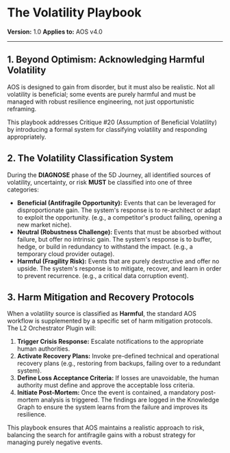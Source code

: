 # The Volatility Playbook

**Version:** 1.0
**Applies to:** AOS v4.0

---

## 1. Beyond Optimism: Acknowledging Harmful Volatility

AOS is designed to gain from disorder, but it must also be realistic. Not all volatility is beneficial; some events are purely harmful and must be managed with robust resilience engineering, not just opportunistic reframing.

This playbook addresses Critique #20 (Assumption of Beneficial Volatility) by introducing a formal system for classifying volatility and responding appropriately.

## 2. The Volatility Classification System

During the **DIAGNOSE** phase of the 5D Journey, all identified sources of volatility, uncertainty, or risk **MUST** be classified into one of three categories:

*   **Beneficial (Antifragile Opportunity):** Events that can be leveraged for disproportionate gain. The system's response is to re-architect or adapt to exploit the opportunity. (e.g., a competitor's product failing, opening a new market niche).
*   **Neutral (Robustness Challenge):** Events that must be absorbed without failure, but offer no intrinsic gain. The system's response is to buffer, hedge, or build in redundancy to withstand the impact. (e.g., a temporary cloud provider outage).
*   **Harmful (Fragility Risk):** Events that are purely destructive and offer no upside. The system's response is to mitigate, recover, and learn in order to prevent recurrence. (e.g., a critical data corruption event).

## 3. Harm Mitigation and Recovery Protocols

When a volatility source is classified as **Harmful**, the standard AOS workflow is supplemented by a specific set of harm mitigation protocols. The L2 Orchestrator Plugin will:

1.  **Trigger Crisis Response:** Escalate notifications to the appropriate human authorities.
2.  **Activate Recovery Plans:** Invoke pre-defined technical and operational recovery plans (e.g., restoring from backups, failing over to a redundant system).
3.  **Define Loss Acceptance Criteria:** If losses are unavoidable, the human authority must define and approve the acceptable loss criteria.
4.  **Initiate Post-Mortem:** Once the event is contained, a mandatory post-mortem analysis is triggered. The findings are logged in the Knowledge Graph to ensure the system learns from the failure and improves its resilience.

This playbook ensures that AOS maintains a realistic approach to risk, balancing the search for antifragile gains with a robust strategy for managing purely negative events. 